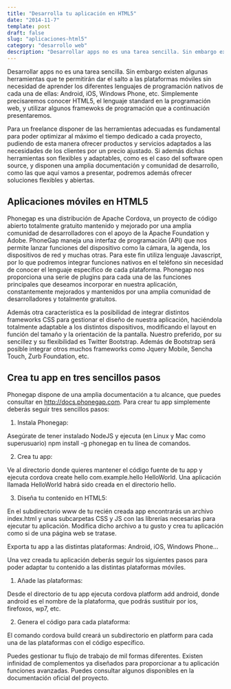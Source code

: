 ```yaml
---
title: "Desarrolla tu aplicación en HTML5"
date: "2014-11-7"
template: post
draft: false
slug: "aplicaciones-html5"
category: "desarrollo web"
description: "Desarrollar apps no es una tarea sencilla. Sin embargo existen algunas herramientas que te permitirán dar el salto a las plataformas móviles sin necesidad de aprender los diferentes lenguajes de programación nativos de cada una de ellas: Android, iOS, Windows Phone, etc. Simplemente precisaremos conocer HTML5, el lenguaje standard en la programación web, y utilizar algunos framewoks de programación que a continuación presentaremos."
---
```

Desarrollar apps no es una tarea sencilla. Sin embargo existen algunas herramientas que te permitirán dar el salto a las plataformas móviles sin necesidad de aprender los diferentes lenguajes de programación nativos de cada una de ellas: Android, iOS, Windows Phone, etc. Simplemente precisaremos conocer HTML5, el lenguaje standard en la programación web, y utilizar algunos framewoks de programación que a continuación presentaremos.

Para un freelance disponer de las herramientas adecuadas es fundamental para poder optimizar al máximo el tiempo dedicado a cada proyecto, pudiendo de esta manera ofrecer productos y servicios adaptados a las necesidades de los clientes por un precio ajustado. Si además dichas herramientas son flexibles y adaptables, como es el caso del software open source, y disponen una amplia documentación y comunidad de desarrollo, como las que aquí vamos a presentar, podremos además ofrecer soluciones flexibles y abiertas.

## Aplicaciones móviles en HTML5

Phonegap es una distribución de Apache Cordova, un proyecto de código abierto totalmente gratuito mantenido y mejorado por una amplia comunidad de desarrolladores con el apoyo de la Apache Foundation y Adobe. PhoneGap maneja una interfaz de programación (API) que nos permite lanzar funciones del dispositivo como la cámara, la agenda, los dispositivos de red y muchas otras. Para este fin utiliza lenguaje Javascript, por lo que podremos integrar funciones nativos en el teléfono sin necesidad de conocer el lenguaje específico de cada plataforma. Phonegap nos proporciona una serie de plugins para cada una de las funciones principales que deseamos incorporar en nuestra aplicación, constantemente mejorados y mantenidos por una amplia comunidad de desarrolladores y totalmente gratuitos.

Además otra característica es la posibilidad de integrar distintos frameworks CSS para gestionar el diseño de nuestra aplicación, haciéndola totalmente adaptable a los distintos dispositivos, modificando el layout en función del tamaño y la orientación de la pantalla. Nuestro preferido, por su sencillez y su flexibilidad es Twitter Bootstrap. Además de Bootstrap será posible integrar otros muchos frameworks como Jquery Mobile, Sencha Touch, Zurb Foundation, etc.
## Crea tu app en tres sencillos pasos

Phonegap dispone de una amplia documentación a tu alcance, que puedes consultar en http://docs.phonegap.com. Para crear tu app simplemente deberás seguir tres sencillos pasos:

1) Instala Phonegap:

Asegúrate de tener instalado NodeJS y ejecuta (en Linux y Mac como superusuario) npm install -g phonegap en tu línea de comandos.

2) Crea tu app:

Ve al directorio donde quieres mantener el código fuente de tu app y ejecuta cordova create hello com.example.hello HelloWorld. Una aplicación llamada HelloWorld habrá sido creada en el directorio hello.

3) Diseña tu contenido en HTML5:

En el subdirectorio www de tu recién creada app encontrarás un archivo index.html y unas subcarpetas CSS y JS con las librerías necesarias para ejecutar tu aplicación. Modifica dicho archivo a tu gusto y crea tu aplicación como si de una página web se tratase.

Exporta tu app a las distintas plataformas: Android, iOS, Windows Phone…

Una vez creada tu aplicación deberás seguir los siguientes pasos para poder adaptar tu contenido a las distintas plataformas móviles.

1) Añade las plataformas:

Desde el directorio de tu app ejecuta cordova platform add android, donde android es el nombre de la plataforma, que podrás sustituir por ios, firefoxos, wp7, etc.

2) Genera el código para cada plataforma:

El comando cordova build creará un subdirectorio en platform para cada una de las plataformas con el código específico.

Puedes gestionar tu flujo de trabajo de mil formas diferentes. Existen infinidad de complementos ya diseñados para proporcionar a tu aplicación funciones avanzadas. Puedes consultar algunos disponibles en la documentación oficial del proyecto.
